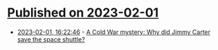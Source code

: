 # [Published on 2023-02-01](index.md)

* [2023-02-01, 16:22:46](https://news.ycombinator.com/item?id=34612771) - [A Cold War mystery: Why did Jimmy Carter save the space shuttle?](https://arstechnica.com/science/2016/07/a-cold-war-mystery-why-did-jimmy-carter-save-the-space-shuttle/)
